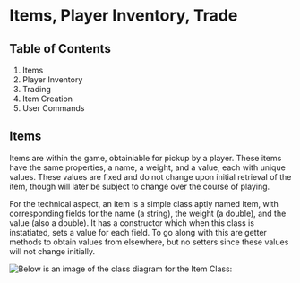 # Items, Player Inventory, Trade
## Table of Contents
1. Items
2. Player Inventory
3. Trading
4. Item Creation
5. User Commands
## Items
Items are within the game, obtainiable for pickup by a player. These items have the same properties, a name, a weight, and a value, 
each with unique values. These values are fixed and do not change upon initial retrieval of the item, though will later be subject 
to change over the course of playing.

For the technical aspect, an item is a simple class aptly named Item, with corresponding fields for the name (a string), the weight 
(a double), and the value (also a double). It has a constructor which when this class is instatiated, sets a value for each field.
To go along with this are getter methods to obtain values from elsewhere, but no setters since these values will not change initially.

![Below is an image of the class diagram for the Item Class:](https://github.com/torourk/CS321-2018F-002/blob/items_inventory_doc_itemsActual/Item_Class_UML_Diagram-1.png)



